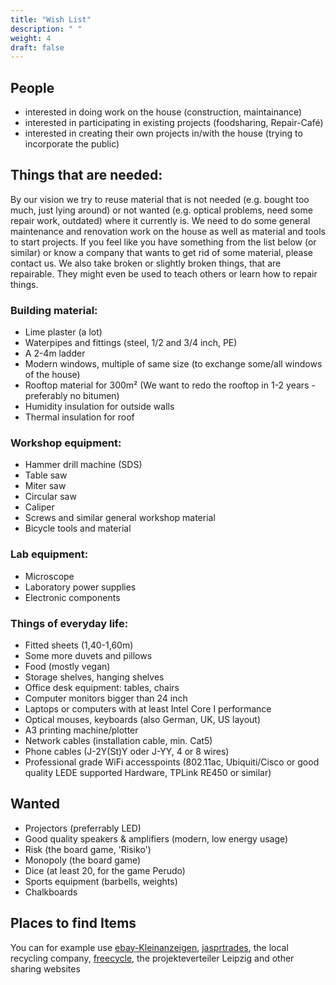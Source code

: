 ```yaml
---
title: "Wish List"
description: " "
weight: 4
draft: false
---
```


## People
- interested in doing work on the house (construction, maintainance)
- interested in participating in existing projects (foodsharing, Repair-Café)
- interested in creating their own projects in/with the house (trying to incorporate the public)

## Things that are needed:

By our vision we try to reuse material that is not needed (e.g. bought too much, just lying around) or not wanted (e.g. optical problems, need some repair work, outdated) where it currently is.
We need to do some general maintenance and renovation work on the house as well as material and tools to start projects.
If you feel like you have something from the list below (or similar) or know a company that wants to get rid of some material, please contact us.
We also take broken or slightly broken things, that are repairable.
They might even be used to teach others or learn how to repair things.

### Building material:
- Lime plaster (a lot)
- Waterpipes and fittings (steel, 1/2 and 3/4 inch, PE)
- A 2-4m ladder
- Modern windows, multiple of same size (to exchange some/all windows of the house)
- Rooftop material for 300m² (We want to redo the rooftop in 1-2 years - preferably no bitumen)
- Humidity insulation for outside walls
- Thermal insulation for roof

### Workshop equipment:
- Hammer drill machine (SDS)
- Table saw
- Miter saw
- Circular saw
- Caliper
- Screws and similar general workshop material
- Bicycle tools and material

### Lab equipment:
- Microscope
- Laboratory power supplies
- Electronic components

### Things of everyday life:
 - Fitted sheets (1,40-1,60m)
 - Some more duvets and pillows
 - Food (mostly vegan)
 - Storage shelves, hanging shelves
 - Office desk equipment: tables, chairs
 - Computer monitors bigger than 24 inch
 - Laptops or computers with at least Intel Core I performance
 - Optical mouses, keyboards (also German, UK, US layout)
 - A3 printing machine/plotter
 - Network cables (installation cable, min. Cat5)
 - Phone cables (J-2Y(St)Y oder J-YY, 4 or 8 wires)
 - Professional grade WiFi accesspoints (802.11ac, Ubiquiti/Cisco or good quality LEDE supported Hardware, TPLink RE450 or similar)

## Wanted
- Projectors (preferrably LED)
- Good quality speakers & amplifiers (modern, low energy usage)
- Risk (the board game, 'Risiko')
- Monopoly (the board game)
- Dice (at least 20, for the game Perudo)
- Sports equipment (barbells, weights)
- Chalkboards

## Places to find Items
You can for example use [ebay-Kleinanzeigen](https://www.ebay-kleinanzeigen.de/), [jasprtrades](https://jasprtrades.com/), the local recycling company, [freecycle](https://www.freecycle.org/), the projekteverteiler Leipzig and other sharing websites
